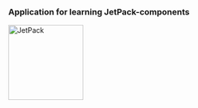 <h3> Application for learning JetPack-components </h3>
 <img src="https://developer.android.com/static/images/jetpack/jetpack-hero.svg" alt="JetPack"  style="width:150px;height:150px;">
